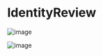 # IdentityReview


![image](https://user-images.githubusercontent.com/62180086/225611090-c3645fdc-ae1a-46a3-a34c-5760b16ab223.png)


![image](https://user-images.githubusercontent.com/62180086/225611165-418a67c6-0130-481c-960a-a074f9183087.png)
